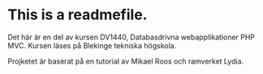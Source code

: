 This is a readmefile.
================================================================================

Det här är en del av kursen DV1440, Databasdrivna webapplikationer PHP MVC. Kursen 
läses på Blekinge tekniska högskola.

Projketet är baserat på en tutorial av Mikael Roos och ramverket Lydia. 
